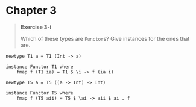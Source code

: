 # Chapter 3

> **Exercise 3-i**
>
> Which of these types are `Functor`s? Give instances for the ones that are.

```
newtype T1 a = T1 (Int -> a)

instance Functor T1 where
    fmap f (T1 ia) = T1 $ \i -> f (ia i)

newtype T5 a = T5 ((a -> Int) -> Int)

instance Functor T5 where
    fmap f (T5 aii) = T5 $ \ai -> aii $ ai . f
```
